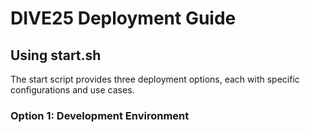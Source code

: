 # DIVE25 Deployment Guide

## Using start.sh

The start script provides three deployment options, each with specific configurations and use cases.

### Option 1: Development Environment 
